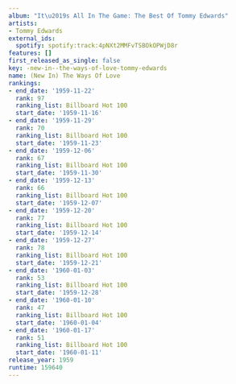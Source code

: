 ```yaml
---
album: "It\u2019s All In The Game: The Best Of Tommy Edwards"
artists:
- Tommy Edwards
external_ids:
  spotify: spotify:track:4pNXt2MMFvTSBOkOPWjD8r
features: []
first_released_as_single: false
key: -new-in--the-ways-of-love-tommy-edwards
name: (New In) The Ways Of Love
rankings:
- end_date: '1959-11-22'
  rank: 97
  ranking_list: Billboard Hot 100
  start_date: '1959-11-16'
- end_date: '1959-11-29'
  rank: 70
  ranking_list: Billboard Hot 100
  start_date: '1959-11-23'
- end_date: '1959-12-06'
  rank: 67
  ranking_list: Billboard Hot 100
  start_date: '1959-11-30'
- end_date: '1959-12-13'
  rank: 66
  ranking_list: Billboard Hot 100
  start_date: '1959-12-07'
- end_date: '1959-12-20'
  rank: 77
  ranking_list: Billboard Hot 100
  start_date: '1959-12-14'
- end_date: '1959-12-27'
  rank: 78
  ranking_list: Billboard Hot 100
  start_date: '1959-12-21'
- end_date: '1960-01-03'
  rank: 53
  ranking_list: Billboard Hot 100
  start_date: '1959-12-28'
- end_date: '1960-01-10'
  rank: 47
  ranking_list: Billboard Hot 100
  start_date: '1960-01-04'
- end_date: '1960-01-17'
  rank: 51
  ranking_list: Billboard Hot 100
  start_date: '1960-01-11'
release_year: 1959
runtime: 159640
---
```


